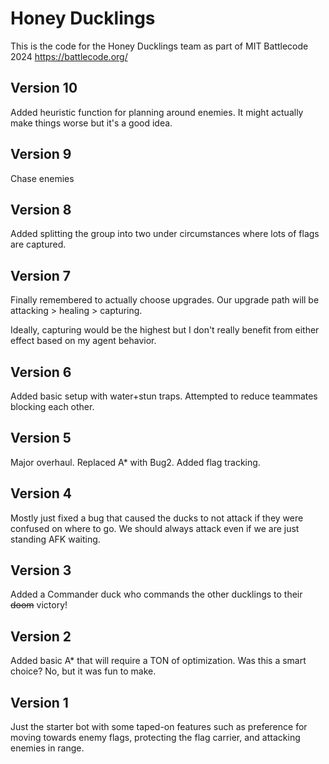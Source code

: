 # Honey Ducklings

This is the code for the Honey Ducklings team as part of MIT Battlecode 2024 https://battlecode.org/

## Version 10

Added heuristic function for planning around enemies. It might actually make things worse but it's a good idea.

## Version 9

Chase enemies

## Version 8

Added splitting the group into two under circumstances where lots of flags are captured.

## Version 7

Finally remembered to actually choose upgrades. Our upgrade path will be attacking > healing > capturing.

Ideally, capturing would be the highest but I don't really benefit from either effect based on my agent behavior.

## Version 6

Added basic setup with water+stun traps. Attempted to reduce teammates blocking each other.

## Version 5

Major overhaul. Replaced A* with Bug2. Added flag tracking.

## Version 4

Mostly just fixed a bug that caused the ducks to not attack if they were confused on where to go. We should always attack even if we are just standing AFK waiting.

## Version 3

Added a Commander duck who commands the other ducklings to their ~~doom~~ victory!

## Version 2

Added basic A* that will require a TON of optimization. Was this a smart choice? No, but it was fun to make.

## Version 1

Just the starter bot with some taped-on features such as preference for moving towards enemy flags, protecting the flag carrier, and attacking enemies in range.